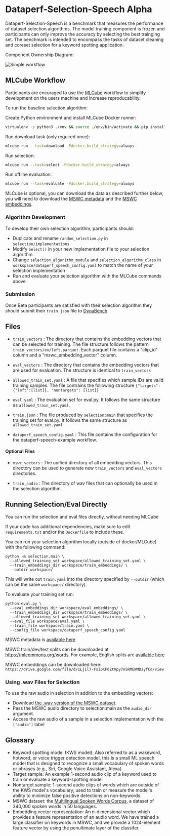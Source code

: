 # Dataperf-Selection-Speech Alpha
Dataperf-Selection-Speech is a benchmark that measures the performance of dataset selection algorithms. The model training component is frozen and participants can only improve the accuracy by selecting the best trainging set. The benchmark is intended to encompass the tasks of dataset cleaning and coreset selection for a keyword spotting application.

Component Ownership Diagram:

![Simple workflow](https://docs.google.com/drawings/d/e/2PACX-1vSlVN0uRWKySxu2ghuRhori-YxnQG859kg7zxan9xKXwarb1lQkRw9qVlnsOGEDqeVImxIplBvPDe5O/pub?w=635&h=416)

## MLCube Workflow
Participants are encuraged to use the [MLCube](https://github.com/mlcommons/mlcube) workflow to simplify development on the users machine and increase reproducability. 

To run the baseline selection algorithm:

Create Python environment and install MLCube Docker runner:
```bash 
virtualenv -p python3 ./env && source ./env/bin/activate && pip install mlcube-docker
```

Run download task (only required once):
```bash 
mlcube run --task=download -Pdocker.build_strategy=always
```

Run selection:
```bash 
mlcube run --task=select -Pdocker.build_strategy=always
```

Run offline evaluation:
```bash 
mlcube run --task=evaluate -Pdocker.build_strategy=always
```

MLCube is optional, you can download the data as described further below, you will need to download the [MSWC metadata](https://storage.googleapis.com/public-datasets-mswc/metadata.json.gz) and the [MSWC embeddings](https://drive.google.com/file/d/1Lj1l7-FxipKF6ZtVpy7nSRMEWMD2yfCd/view).

### Algorithm Development
To develop their own selection algorithm, participants should:
- Duplicate and rename `random_selection.py` in `selection/implementations`
- Modify `Select()` in your new implementation file to your selection algorithm
- Change `selection_algorithm_module` and `selection_algorithm_class` in `workspace/dataperf_speech_config.yaml` to match the name of your selection implementation
- Run and evaluate your selection algorithm with the MLCube commands above

### Submission
Once Beta participants are satisfied with their selection algorithm they should submit their `train.json` file to [DynaBench](https://dynabench.org/tasks/speech-selection).

## Files

* `train_vectors` : The directory that contains the embedding vectors that can be selected for training. The file structure follows the pattern `train_vectors/en/left.parquet`. Each parquet file contains a "clip_id" column and a "mswc_embedding_vector" column.

* `eval_vectors` : The directory that contains the embedding vectors that are used for evaluation. The structure is identical to `train_vectors`

* `allowed_train_set.yaml` : A file that specifies which sample IDs are valid training samples. The file contrains the following structure `{"targets": {"left":[list]}, "nontargets": [list]}`

* `eval.yaml` : The evaluation set for eval.py. It follows the same structure as `allowed_train_set.yaml`.
* `train.json` : The file produced by `selection:main` that specifies the training set for eval.py.  It follows the same structure as `allowed_train_set.yaml`

* `dataperf_speech_config.yaml` : This file contains the configuration for the dataperf-speech-example workflow.

#### Optional Files

* `mswc_vectors` : The unified directory of all embedding vectors. This directory can be used to generate new `train_vectors` and `eval_vectors` directories.

* `train_audio` : The directory of wav files that can optionally be used in the selection algorithm.


## Running Selection/Eval Directly

You can run the selection and eval files directly, without needing MLCube

If your code has additional dependencies, make sure to edit `requirements.txt` and/or the `Dockerfile` to include these.

You can run your selection algorithm locally (outside of docker/MLCube) with the following command:

```
python -m selection.main \
  --allowed_training_set workspace/allowed_training_set.yaml \
  --train_embeddings_dir workspace/train_embeddings/ \
  --outdir workspace/
```

This will write out `train.yaml` into the directory specified by `--outdir` (which can be the same `workspace/` directory).

To evaluate your training set run:

```
python eval.py \
  --eval_embeddings_dir workspace/eval_embeddings/ \
  --train_embeddings_dir workspace/train_embeddings/ \
  --allowed_training_set workspace/allowed_training_set.yaml \
  --eval_file workspace/eval.yaml \
  --train_file workspace/train.yaml \
  --config_file workspace/dataperf_speech_config.yaml

```


MSWC metadata is [available here](https://storage.googleapis.com/public-datasets-mswc/metadata.json.gz)

MSWC train/dev/test splits can be downloaded at <https://mlcommons.org/words>. For example, English splits are [available here](https://storage.googleapis.com/public-datasets-mswc/splits/en.tar.gz)

MSWC embeddings can be downloaded here: `https://drive.google.com/file/d/1Lj1l7-FxipKF6ZtVpy7nSRMEWMD2yfCd/view`


### Using .wav Files for Selection

To use the raw audio in selection in addition to the embedding vectors:

* Download [the .wav version of the MSWC dataset](TODO).
* Pass the MSWC audio directory to selection:main as the `audio_dir` argument.
* Access the raw audio of a sample in a selection implementation with the `['audio']` label

## Glossary

* Keyword spotting model (KWS model): Also referred to as a wakeword, hotword, or voice trigger detection model, this is a small ML speech model that is designed to recognize a small vocabulary of spoken words or phrases (e.g., Siri, Google Voice Assistant, Alexa)
* Target sample: An example 1-second audio clip of a keyword used to train or evaluate a keyword-spotting model
* Nontarget sample: 1-second audio clips of words which are outside of the KWS model's vocabulary, used to train or measure the model's ability to minimize false positive detections on non-keywords.
* MSWC dataset: the [Multilingual Spoken Words Corpus](https://mlcommons.org/words), a dataset of 340,000 spoken words in 50 languages.
* Embedding vector representation: An n-dimensional vector which provides a feature representation of an audio word. We have trained a large classifier on keywords in MSWC, and we provide a 1024-element feature vector by using the penultimate layer of the classifer. 
<!-- Other embeddings, such as [wav2vec2](https://huggingface.co/docs/transformers/model_doc/wav2vec2) are also available **[TODO: we may provide a flag for users to select which embedding they wish to use for training and evaluation, or we may restrict to only one embedding - TBD]** -->
